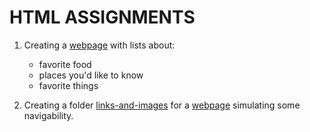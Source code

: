 # HTML ASSIGNMENTS

1. Creating a [webpage](https://github.com/Lincoln-Araujo/Programming_Training-BRAINNEST/blob/main/HTML/HTML_Assignments/index.html) with lists about: 
    - favorite food
    - places you'd like to know
    - favorite things

2. Creating a folder [links-and-images](https://github.com/Lincoln-Araujo/Programming_Training-BRAINNEST/tree/main/HTML/HTML_Assignments/links-and-images)
for a [webpage](https://github.com/Lincoln-Araujo/Programming_Training-BRAINNEST/blob/main/HTML/HTML_Assignments/links-and-images/index.html) simulating some navigability.
